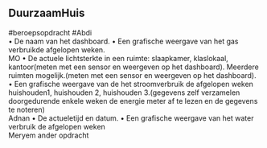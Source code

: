 ## DuurzaamHuis
#beroepsopdracht
#Abdi 
<br>
•	De naam van het dashboard.
•	Een grafische weergave van het gas verbruikde afgelopen weken.
<br>
MO 
•	De actuele lichtsterkte in een ruimte: slaapkamer, klaslokaal, kantoor(meten met een sensor en weergeven op het dashboard). Meerdere ruimten mogelijk.(meten met een sensor en weergeven op het dashboard).
•	Een grafische weergave van de het stroomverbruik de afgelopen weken huishouden1, huishouden 2, huishouden 3.(gegevens zelf verzamelen doorgedurende enkele weken de energie meter af te lezen en de gegevens te noteren)
<br>
Adnan
•	De actueletijd en datum.
•	Een grafische weergave van het water verbruik de afgelopen weken
<br>
Meryem 
ander opdracht
